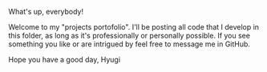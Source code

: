 What's up, everybody!

Welcome to my "projects portofolio". 
I'll be posting all code that I develop in this folder, as long as it's professionally or personally possible.
If you see something you like or are intrigued by feel free to message me in GitHub.

Hope you have a good day, 
Hyugi
